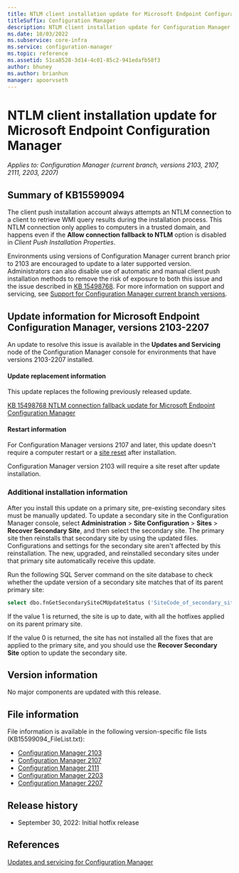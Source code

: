 ```yaml
---
title: NTLM client installation update for Microsoft Endpoint Configuration Manager
titleSuffix: Configuration Manager
description: NTLM client installation update for Configuration Manager
ms.date: 10/03/2022
ms.subservice: core-infra
ms.service: configuration-manager
ms.topic: reference
ms.assetid: 51ca8528-3d14-4c01-85c2-941edafb58f3
author: bhuney
ms.author: brianhun
manager: apoorvseth
---
```

# NTLM client installation update for Microsoft Endpoint Configuration Manager

*Applies to: Configuration Manager (current branch, versions 2103, 2107, 2111, 2203, 2207)*

## Summary of KB15599094

The client push installation account always attempts an NTLM connection to a client to retrieve WMI query results during the installation process.
This NTLM connection only applies to computers in a trusted domain, and happens even if the **Allow connection fallback to NTLM** option is disabled in *Client Push Installation Properties*. 

Environments using versions of Configuration Manager current branch prior to 2103 are encouraged to update to a later supported version. Administrators can also disable use of automatic and manual client push installation methods to remove the risk of exposure to both this issue and the issue described in [KB 15498768](../../hotfix/2207/15498768.md).
For more information on support and servicing, see [Support for Configuration Manager current branch versions](../../core/servers/manage/current-branch-versions-supported.md).
 
## Update information for Microsoft Endpoint Configuration Manager, versions 2103-2207
An update to resolve this issue is available in the **Updates and Servicing** node of the Configuration Manager console for environments that have versions 2103-2207 installed. 

#### Update replacement information
This update replaces the following previously released update.

[KB 15498768 NTLM connection fallback update for Microsoft Endpoint Configuration Manager](../../hotfix/2207/15498768.md)

#### Restart information
For Configuration Manager versions 2107 and later, this update doesn't require a computer restart or a [site reset](../../core/servers/manage/modify-your-infrastructure.md#bkmk_reset) after installation.

Configuration Manager version 2103 will require a site reset after update installation.

### Additional installation information
After you install this update on a primary site, pre-existing secondary sites must be manually updated. To update a secondary site in the Configuration Manager console, select **Administration** > **Site Configuration** > **Sites** >  **Recover Secondary Site**, and then select the secondary site. The primary site then reinstalls that secondary site by using the updated files. Configurations and settings for the secondary site aren't affected by this reinstallation. The new, upgraded, and reinstalled secondary sites under that primary site automatically receive this update.

Run the following SQL Server command on the site database to check whether the update version of a secondary site matches that of its parent primary site:
   ```sql
   select dbo.fnGetSecondarySiteCMUpdateStatus ('SiteCode_of_secondary_site')
   ```
If the value 1 is returned, the site is up to date, with all the hotfixes applied on its parent primary site.

If the value 0 is returned, the site has not installed all the fixes that are applied to the primary site, and you should use the **Recover Secondary Site** option to update the secondary site.

## Version information
No major components are updated with this release.

## File information
File information is available in the following version-specific file lists (KB15599094_FileList.txt):
- [Configuration Manager 2103](https://aka.ms/KB15599094_2103_FileList)
- [Configuration Manager 2107](https://aka.ms/KB15599094_2107_FileList)
- [Configuration Manager 2111](https://aka.ms/KB15599094_2111_FileList)
- [Configuration Manager 2203](https://aka.ms/KB15599094_2203_FileList)
- [Configuration Manager 2207](https://aka.ms/KB15599094_2207_FileList)

## Release history
- September 30, 2022: Initial hotfix release

## References
[Updates and servicing for Configuration Manager](../../core/servers/manage/updates.md)